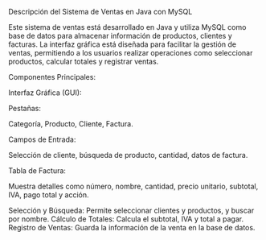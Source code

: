 Descripción del Sistema de Ventas en Java con MySQL

Este sistema de ventas está desarrollado en Java y utiliza MySQL como base de datos para almacenar información de productos, clientes y facturas. La interfaz gráfica está diseñada para facilitar la gestión de ventas, permitiendo a los usuarios realizar operaciones como seleccionar productos, calcular totales y registrar ventas.

Componentes Principales:

Interfaz Gráfica (GUI):

Pestañas: 

Categoría, Producto, Cliente, Factura.

Campos de Entrada: 

Selección de cliente, búsqueda de producto, cantidad, datos de factura.

Tabla de Factura: 

Muestra detalles como número, nombre, cantidad, precio unitario, subtotal, IVA, pago total y acción.

Selección y Búsqueda: Permite seleccionar clientes y productos, y buscar por nombre.
Cálculo de Totales: Calcula el subtotal, IVA y total a pagar.
Registro de Ventas: Guarda la información de la venta en la base de datos.
